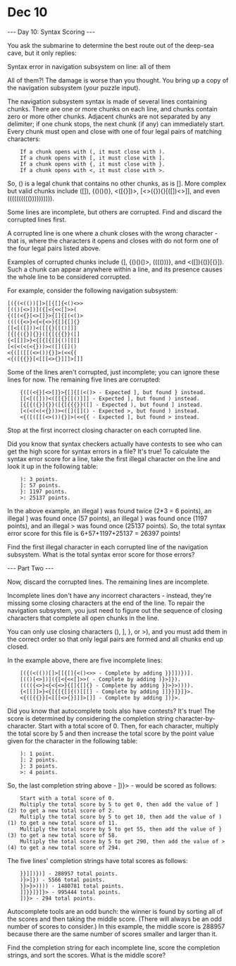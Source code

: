 # Dec 10

--- Day 10: Syntax Scoring ---

You ask the submarine to determine the best route out of the deep-sea cave, 
but it only replies:

Syntax error in navigation subsystem on line: all of them

All of them?! The damage is worse than you thought. 
You bring up a copy of the navigation subsystem (your puzzle input).

The navigation subsystem syntax is made of several lines containing chunks. 
There are one or more chunks on each line, 
and chunks contain zero or more other chunks. 
Adjacent chunks are not separated by any delimiter; 
if one chunk stops, the next chunk (if any) can immediately start. 
Every chunk must open and close with one of four legal pairs of matching characters:

```
    If a chunk opens with (, it must close with ).
    If a chunk opens with [, it must close with ].
    If a chunk opens with {, it must close with }.
    If a chunk opens with <, it must close with >.
```

So, () is a legal chunk that contains no other chunks, as is []. 
More complex but valid chunks include ([]), {()()()}, <([{}])>, [<>({}){}[([])<>]], 
and even (((((((((()))))))))).

Some lines are incomplete, but others are corrupted. 
Find and discard the corrupted lines first.

A corrupted line is one where a chunk closes with the wrong character - 
that is, where the characters it opens and closes with 
do not form one of the four legal pairs listed above.

Examples of corrupted chunks include (], {()()()>, (((()))}, and <([]){()}[{}]). 
Such a chunk can appear anywhere within a line, 
and its presence causes the whole line to be considered corrupted.

For example, consider the following navigation subsystem:

```
[({(<(())[]>[[{[]{<()<>>
[(()[<>])]({[<{<<[]>>(
{([(<{}[<>[]}>{[]{[(<()>
(((({<>}<{<{<>}{[]{[]{}
[[<[([]))<([[{}[[()]]]
[{[{({}]{}}([{[{{{}}([]
{<[[]]>}<{[{[{[]{()[[[]
[<(<(<(<{}))><([]([]()
<{([([[(<>()){}]>(<<{{
<{([{{}}[<[[[<>{}]]]>[]]
```

Some of the lines aren't corrupted, just incomplete; 
you can ignore these lines for now. 
The remaining five lines are corrupted:

```
    {([(<{}[<>[]}>{[]{[(<()> - Expected ], but found } instead.
    [[<[([]))<([[{}[[()]]] - Expected ], but found ) instead.
    [{[{({}]{}}([{[{{{}}([] - Expected ), but found ] instead.
    [<(<(<(<{}))><([]([]() - Expected >, but found ) instead.
    <{([([[(<>()){}]>(<<{{ - Expected ], but found > instead.
```

Stop at the first incorrect closing character on each corrupted line.

Did you know that syntax checkers actually have contests 
to see who can get the high score for syntax errors in a file? 
It's true! To calculate the syntax error score for a line, 
take the first illegal character on the line and look it up in the following table:

```
    ): 3 points.
    ]: 57 points.
    }: 1197 points.
    >: 25137 points.
```

In the above example, 
an illegal ) was found twice (2*3 = 6 points), 
an illegal ] was found once (57 points), 
an illegal } was found once (1197 points), 
and an illegal > was found once (25137 points). 
So, the total syntax error score for this file is 6+57+1197+25137 = 26397 points!

Find the first illegal character in each corrupted line of the navigation subsystem.
What is the total syntax error score for those errors?

--- Part Two ---

Now, discard the corrupted lines. 
The remaining lines are incomplete.

Incomplete lines don't have any incorrect characters - 
instead, they're missing some closing characters at the end of the line. 
To repair the navigation subsystem, 
you just need to figure out the sequence of closing characters that complete all open chunks in the line.

You can only use closing characters (), ], }, or >), 
and you must add them in the correct order so that only legal pairs are formed and all chunks end up closed.

In the example above, there are five incomplete lines:

```
    [({(<(())[]>[[{[]{<()<>> - Complete by adding }}]])})].
    [(()[<>])]({[<{<<[]>>( - Complete by adding )}>]}).
    (((({<>}<{<{<>}{[]{[]{} - Complete by adding }}>}>)))).
    {<[[]]>}<{[{[{[]{()[[[] - Complete by adding ]]}}]}]}>.
    <{([{{}}[<[[[<>{}]]]>[]] - Complete by adding ])}>.
```

Did you know that autocomplete tools also have contests? It's true! 
The score is determined by considering the completion string character-by-character. 
Start with a total score of 0. 
Then, for each character, multiply the total score by 5 
and then increase the total score by the point value given for the character in the following table:

```
    ): 1 point.
    ]: 2 points.
    }: 3 points.
    >: 4 points.
```

So, the last completion string above - ])}> - would be scored as follows:

```
    Start with a total score of 0.
    Multiply the total score by 5 to get 0, then add the value of ] (2) to get a new total score of 2.
    Multiply the total score by 5 to get 10, then add the value of ) (1) to get a new total score of 11.
    Multiply the total score by 5 to get 55, then add the value of } (3) to get a new total score of 58.
    Multiply the total score by 5 to get 290, then add the value of > (4) to get a new total score of 294.
```

The five lines' completion strings have total scores as follows:

```
    }}]])})] - 288957 total points.
    )}>]}) - 5566 total points.
    }}>}>)))) - 1480781 total points.
    ]]}}]}]}> - 995444 total points.
    ])}> - 294 total points.
```

Autocomplete tools are an odd bunch: 
the winner is found by sorting all of the scores and then taking the middle score. 
(There will always be an odd number of scores to consider.) 
In this example, 
the middle score is 288957 because there are the same number of scores smaller and larger than it.

Find the completion string for each incomplete line, 
score the completion strings, and sort the scores. 
What is the middle score?

